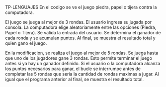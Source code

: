 TP-LENGUAJES
En el codigo se ve el juego piedra, papel o tijera contra la computadora.

El juego se juega al mejor de 3 rondas. El usuario ingresa su jugada por consola. La computadora elige aleatoriamente entre las opciones (Piedra, Papel o Tijera).
Se valida la entrada del usuario.
Se determina el ganador de cada ronda y se acumulan puntos.
Al final, se muestra el resultado total y quien gano el juego.

En la modificacion, se realiza el juego al mejor de 5 rondas. Se juega hasta que uno de los jugadores gane 3 rondas.
Esto permite terminar el juego antes si ya hay un ganador definido.
Si el usuario o la computadora alcanza los puntos necesarios para ganar, el bucle se interrumpe antes de completar las 5 rondas
que seria la cantidad de rondas maximas a jugar. 
Al igual que el programa anterior al final, se muestra el resultado total.
